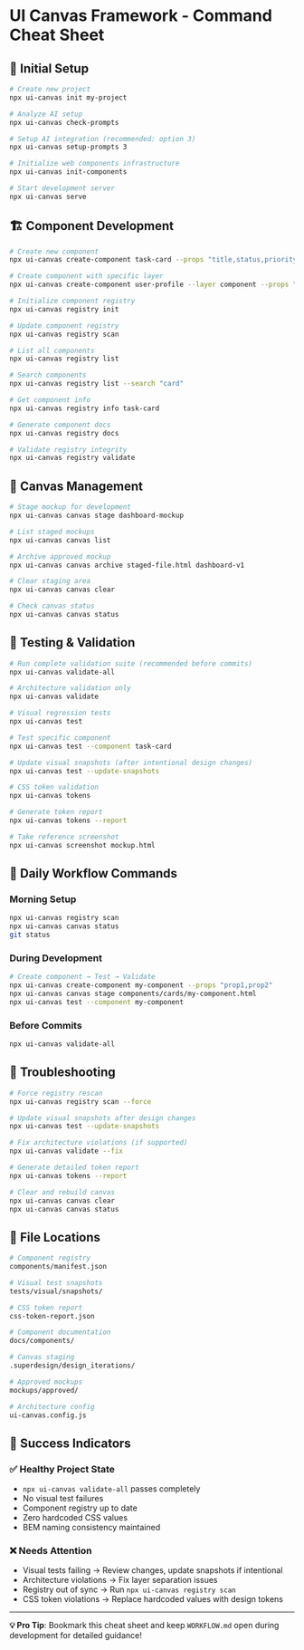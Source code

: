 # UI Canvas Framework - Command Cheat Sheet

## 🚀 Initial Setup

```bash
# Create new project
npx ui-canvas init my-project

# Analyze AI setup  
npx ui-canvas check-prompts

# Setup AI integration (recommended: option 3)
npx ui-canvas setup-prompts 3

# Initialize web components infrastructure
npx ui-canvas init-components

# Start development server
npx ui-canvas serve
```

## 🏗️ Component Development

```bash
# Create new component
npx ui-canvas create-component task-card --props "title,status,priority"

# Create component with specific layer
npx ui-canvas create-component user-profile --layer component --props "name,avatar"

# Initialize component registry
npx ui-canvas registry init

# Update component registry  
npx ui-canvas registry scan

# List all components
npx ui-canvas registry list

# Search components
npx ui-canvas registry list --search "card"

# Get component info
npx ui-canvas registry info task-card

# Generate component docs
npx ui-canvas registry docs

# Validate registry integrity
npx ui-canvas registry validate
```

## 🎨 Canvas Management

```bash
# Stage mockup for development
npx ui-canvas canvas stage dashboard-mockup

# List staged mockups
npx ui-canvas canvas list

# Archive approved mockup
npx ui-canvas canvas archive staged-file.html dashboard-v1

# Clear staging area
npx ui-canvas canvas clear

# Check canvas status
npx ui-canvas canvas status
```

## 🧪 Testing & Validation

```bash
# Run complete validation suite (recommended before commits)
npx ui-canvas validate-all

# Architecture validation only
npx ui-canvas validate

# Visual regression tests
npx ui-canvas test

# Test specific component
npx ui-canvas test --component task-card

# Update visual snapshots (after intentional design changes)
npx ui-canvas test --update-snapshots

# CSS token validation
npx ui-canvas tokens

# Generate token report
npx ui-canvas tokens --report

# Take reference screenshot
npx ui-canvas screenshot mockup.html
```

## 🔧 Daily Workflow Commands

### Morning Setup
```bash
npx ui-canvas registry scan
npx ui-canvas canvas status
git status
```

### During Development  
```bash
# Create component → Test → Validate
npx ui-canvas create-component my-component --props "prop1,prop2"
npx ui-canvas canvas stage components/cards/my-component.html  
npx ui-canvas test --component my-component
```

### Before Commits
```bash
npx ui-canvas validate-all
```

## 🚨 Troubleshooting

```bash
# Force registry rescan
npx ui-canvas registry scan --force

# Update visual snapshots after design changes
npx ui-canvas test --update-snapshots

# Fix architecture violations (if supported)
npx ui-canvas validate --fix

# Generate detailed token report  
npx ui-canvas tokens --report

# Clear and rebuild canvas
npx ui-canvas canvas clear
npx ui-canvas canvas status
```

## 📁 File Locations

```bash
# Component registry
components/manifest.json

# Visual test snapshots
tests/visual/snapshots/

# CSS token report
css-token-report.json

# Component documentation
docs/components/

# Canvas staging
.superdesign/design_iterations/

# Approved mockups
mockups/approved/

# Architecture config
ui-canvas.config.js
```

## 🎯 Success Indicators

### ✅ Healthy Project State
- `npx ui-canvas validate-all` passes completely
- No visual test failures
- Component registry up to date
- Zero hardcoded CSS values
- BEM naming consistency maintained

### ❌ Needs Attention  
- Visual tests failing → Review changes, update snapshots if intentional
- Architecture violations → Fix layer separation issues
- Registry out of sync → Run `npx ui-canvas registry scan`
- CSS token violations → Replace hardcoded values with design tokens

---

**💡 Pro Tip**: Bookmark this cheat sheet and keep `WORKFLOW.md` open during development for detailed guidance!